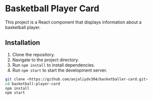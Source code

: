 # Basketball Player Card

This project is a React component that displays information about a basketball player.

## Installation

1. Clone the repository.
2. Navigate to the project directory.
3. Run `npm install` to install dependencies.
4. Run `npm start` to start the development server.

```bash
git clone <https://github.com/anjaliydv304/basketballer-card.git>
cd basketball-player-card
npm install
npm start
